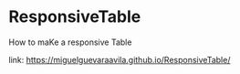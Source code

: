 # ResponsiveTable
How to maKe a responsive Table


link: https://miguelguevaraavila.github.io/ResponsiveTable/
